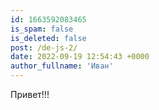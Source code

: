 ```yaml
---
id: 1663592083465
is_spam: false
is_deleted: false
post: /de-js-2/
date: 2022-09-19 12:54:43 +0000
author_fullname: 'Иван'
---
```


Привет!!!
